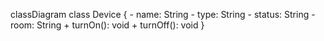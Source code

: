 classDiagram
class Device {
    - name: String
    - type: String
    - status: String
    - room: String
    + turnOn(): void
    + turnOff(): void
}